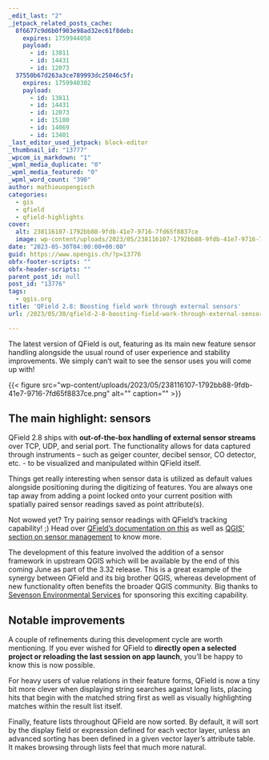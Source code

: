 ```yaml
---
_edit_last: "2"
_jetpack_related_posts_cache:
  8f6677c9d6b0f903e98ad32ec61f8deb:
    expires: 1759944058
    payload:
      - id: 13811
      - id: 14431
      - id: 12073
  37550b67d263a3ce789993dc25046c5f:
    expires: 1759940302
    payload:
      - id: 13811
      - id: 14431
      - id: 12073
      - id: 15180
      - id: 14069
      - id: 13401
_last_editor_used_jetpack: block-editor
_thumbnail_id: "13777"
_wpcom_is_markdown: "1"
_wpml_media_duplicate: "0"
_wpml_media_featured: "0"
_wpml_word_count: "390"
author: mathieuopengisch
categories:
  - gis
  - qfield
  - qfield-highlights
cover:
  alt: 238116107-1792bb88-9fdb-41e7-9716-7fd65f8837ce
  image: wp-content/uploads/2023/05/238116107-1792bb88-9fdb-41e7-9716-7fd65f8837ce.png
date: "2023-05-30T04:00:00+00:00"
guid: https://www.opengis.ch/?p=13776
obfx-footer-scripts: ""
obfx-header-scripts: ""
parent_post_id: null
post_id: "13776"
tags:
  - qgis.org
title: 'QField 2.8: Boosting field work through external sensors'
url: /2023/05/30/qfield-2-8-boosting-field-work-through-external-sensors/

---
```

The latest version of QField is out, featuring as its main new feature sensor handling alongside the usual round of user experience and stability improvements. We simply can’t wait to see the sensor uses you will come up with!

{{< figure src="wp-content/uploads/2023/05/238116107-1792bb88-9fdb-41e7-9716-7fd65f8837ce.png" alt="" caption="" >}}

## **The main highlight: sensors**

QField 2.8 ships with **out-of-the-box handling of external sensor streams** over TCP, UDP, and serial port. The functionality allows for data captured through instruments – such as geiger counter, decibel sensor, CO detector, etc. - to be visualized and manipulated within QField itself.

Things get really interesting when sensor data is utilized as default values alongside positioning during the digitizing of features. You are always one tap away from adding a point locked onto your current position with spatially paired sensor readings saved as point attribute(s).

Not wowed yet? Try pairing sensor readings with QField’s tracking capability! ;) Head over [QField’s documentation on this](https://docs.qfield.org/how-to/sensors/) as well as [QGIS' section on sensor management](https://docs.qgis.org/testing/en/docs/user_manual/introduction/qgis_configuration.html#sensors-properties) to know more.

The development of this feature involved the addition of a sensor framework in upstream QGIS which will be available by the end of this coming June as part of the 3.32 release. This is a great example of the synergy between QField and its big brother QGIS, whereas development of new functionality often benefits the broader QGIS community. Big thanks to [Sevenson Environmental Services](https://sevenson.com/) for sponsoring this exciting capability.

## **Notable improvements**

A couple of refinements during this development cycle are worth mentioning. If you ever wished for QField to **directly open a selected project or reloading the last session on app launch**, you’ll be happy to know this is now possible.

For heavy users of value relations in their feature forms, QField is now a tiny bit more clever when displaying string searches against long lists, placing hits that begin with the matched string first as well as visually highlighting matches within the result list itself.

Finally, feature lists throughout QField are now sorted. By default, it will sort by the display field or expression defined for each vector layer, unless an advanced sorting has been defined in a given vector layer’s attribute table. It makes browsing through lists feel that much more natural.
